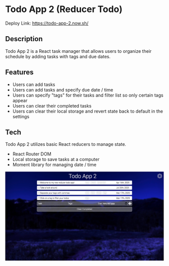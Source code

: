 # Todo App 2 (Reducer Todo)

Deploy Link: https://todo-app-2.now.sh/

## Description

Todo App 2 is a React task manager that allows users to organize their schedule by adding tasks with tags and due dates.

## Features

* Users can add tasks
* Users can add tasks and specify due date / time
* Users can specify "tags" for their tasks and filter list so only certain tags appear
* Users can clear their completed tasks
* Users can clear their local storage and revert state back to default in the settings

## Tech

Todo App 2 utilizes basic React reducers to manage state.

* React Router DOM
* Local storage to save tasks at a computer
* Moment library for managing date / time

![screenshot](/screenshot.png)
